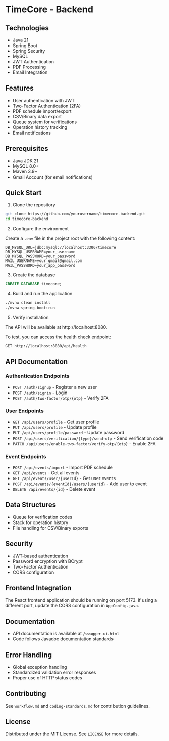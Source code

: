 # TimeCore - Backend

## Technologies

- Java 21
- Spring Boot
- Spring Security
- MySQL
- JWT Authentication
- PDF Processing
- Email Integration

## Features

- User authentication with JWT
- Two-Factor Authentication (2FA)
- PDF schedule import/export
- CSV/Binary data export
- Queue system for verifications
- Operation history tracking
- Email notifications

## Prerequisites

- Java JDK 21
- MySQL 8.0+
- Maven 3.9+
- Gmail Account (for email notifications)

## Quick Start

1. Clone the repository
```bash
git clone https://github.com/yourusername/timecore-backend.git
cd timecore-backend
```

2. Configure the environment

Create a `.env` file in the project root with the following content:
```properties
DB_MYSQL_URL=jdbc:mysql://localhost:3306/timecore
DB_MYSQL_USERNAME=your_username
DB_MYSQL_PASSWORD=your_password
MAIL_USERNAME=your_gmail@gmail.com
MAIL_PASSWORD=your_app_password
```

3. Create the database
```sql
CREATE DATABASE timecore;
```

4. Build and run the application
```bash
./mvnw clean install
./mvnw spring-boot:run
```

5. Verify installation

The API will be available at http://localhost:8080.

To test, you can access the health check endpoint:
```
GET http://localhost:8080/api/health
```

## API Documentation

### Authentication Endpoints

- `POST /auth/signup` - Register a new user
- `POST /auth/signin` - Login
- `POST /auth/two-factor/otp/{otp}` - Verify 2FA

### User Endpoints

- `GET /api/users/profile` - Get user profile
- `PUT /api/users/profile` - Update profile
- `PUT /api/users/profile/password` - Update password
- `POST /api/users/verification/{type}/send-otp` - Send verification code
- `PATCH /api/users/enable-two-factor/verify-otp/{otp}` - Enable 2FA

### Event Endpoints

- `POST /api/events/import` - Import PDF schedule
- `GET /api/events` - Get all events
- `GET /api/events/user/{userId}` - Get user events
- `POST /api/events/{eventId}/users/{userId}` - Add user to event
- `DELETE /api/events/{id}` - Delete event

## Data Structures

- Queue for verification codes
- Stack for operation history
- File handling for CSV/Binary exports

## Security

- JWT-based authentication
- Password encryption with BCrypt
- Two-Factor Authentication
- CORS configuration

## Frontend Integration

The React frontend application should be running on port 5173.
If using a different port, update the CORS configuration in `AppConfig.java`.

## Documentation

- API documentation is available at `/swagger-ui.html`
- Code follows Javadoc documentation standards

## Error Handling

- Global exception handling
- Standardized validation error responses
- Proper use of HTTP status codes

## Contributing

See `workflow.md` and `coding-standards.md` for contribution guidelines.

## License

Distributed under the MIT License. See `LICENSE` for more details.

